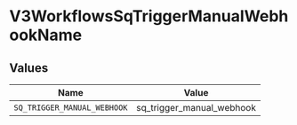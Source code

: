 # V3WorkflowsSqTriggerManualWebhookName


## Values

| Name                        | Value                       |
| --------------------------- | --------------------------- |
| `SQ_TRIGGER_MANUAL_WEBHOOK` | sq_trigger_manual_webhook   |